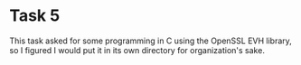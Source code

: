 # Task 5

This task asked for some programming in C using the OpenSSL EVH library, so I figured I would put it in its own directory for organization's sake.
